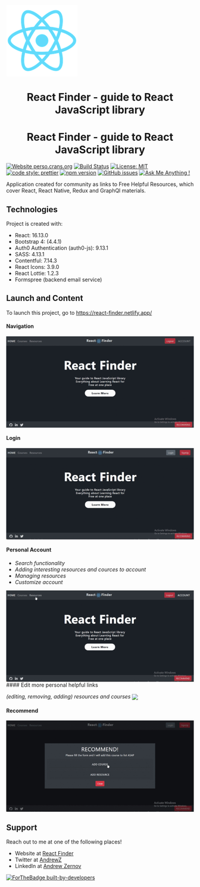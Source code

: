 <img align="center" src="./public/logo192.png"></img>

# <div align="center">React Finder - guide to React JavaScript library</div>

<h1 align="center">React Finder - guide to React JavaScript library</h1>

[![Website perso.crans.org](https://img.shields.io/website-up-down-green-red/http/perso.crans.org.svg)](https://react-finder.netlify.app/)
[![Build Status](https://travis-ci.com/AndreiZernov/react-finder.svg?branch=master)](https://travis-ci.com/AndreiZernov/react-finder)
[![License: MIT](https://img.shields.io/badge/License-MIT-yellow.svg)](https://github.com/AndreiZernov/react-finder/blob/master/LICENSE)
[![code style: prettier](https://img.shields.io/badge/code_style-prettier-ff69b4.svg?style=flat-square)](https://github.com/prettier/prettier)
[![npm version](https://badge.fury.io/js/npm.svg)](https://badge.fury.io/js/npm)
[![GitHub issues](https://img.shields.io/github/issues/Naereen/StrapDown.js.svg)](https://GitHub.com/Naereen/StrapDown.js/issues/)
[![Ask Me Anything !](https://img.shields.io/badge/Ask%20me-anything-1abc9c.svg)](https://github.com/AndreiZernov)

Application created for community as links to Free Helpful Resources, which cover React, React Native, Redux and GraphQl materials.

## Technologies

Project is created with:

- React: 16.13.0
- Bootstrap 4: (4.4.1)
- Auth0 Authentication (auth0-js): 9.13.1
- SASS: 4.13.1
- Contentful: 7.14.3
- React Icons: 3.9.0
- React Lottie: 1.2.3
- Formspree (backend email service)

## Launch and Content

To launch this project, go to https://react-finder.netlify.app/

#### Navigation

<img align="center" src="./src/images/readme1.gif">

#### Login

<img align="center" src="./src/images/readme2.gif">

#### Personal Account

- _Search functionality_
- _Adding interesting resources and cources to account_
- _Managing resources_
- _Customize account_

<img align="center" src="./src/images/readme3.gif">
#### Edit more personal helpful links

_(editing, removing, adding) resources and courses_
<img align="center" src="./src/images/readme4.gif)">

#### Recommend

<img align="center" src="./src/images/readme5.gif">

## Support

Reach out to me at one of the following places!

- Website at [React Finder](https://react-finder.netlify.app/)
- Twitter at [AndrewZ](https://twitter.com/AndrewZer)
- LinkedIn at [Andrew Zernov](https://www.linkedin.com/in/andrei-zernov/)

[![ForTheBadge built-by-developers](http://ForTheBadge.com/images/badges/built-by-developers.svg)](https://github.com/AndreiZernov)

